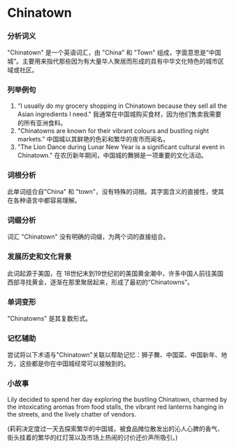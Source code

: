 # Chinatown

### 分析词义

  

"Chinatown" 是一个英语词汇，由 "China" 和 "Town" 组成，字面意思是“中国城”。主要用来指代那些因为有大量华人聚居而形成的具有中华文化特色的城市区域或社区。

  

### 列举例句

  

1.  "I usually do my grocery shopping in Chinatown because they sell all the Asian ingredients I need." 我通常在中国城购买食材，因为他们售卖我需要的所有亚洲食料。
2.  "Chinatowns are known for their vibrant colours and bustling night markets." 中国城以其鲜艳的色彩和繁华的夜市而闻名。
3.  "The Lion Dance during Lunar New Year is a significant cultural event in Chinatown." 在农历新年期间，中国城的舞狮是一项重要的文化活动。

  

### 词根分析

  

此单词组合自"China" 和 "town"，没有特殊的词根。其字面含义的直接性，使其在各种语言中都容易理解。

  

### 词缀分析

  

词汇 "Chinatown" 没有明确的词缀，为两个词的直接组合。

  

### 发展历史和文化背景

  

此词起源于美国，在 18世纪末到19世纪初的美国黄金潮中，许多中国人前往美国西部寻找黄金，逐渐在那里聚居起来，形成了最初的“Chinatowns”。

  

### 单词变形

  

"Chinatowns" 是其复数形式。

  

### 记忆辅助

  

尝试将以下术语与"Chinatown"关联以帮助记忆：狮子舞、中国菜、中国新年、地方，这些都是你在中国城经常可以接触到的。

  

### 小故事

  

Lily decided to spend her day exploring the bustling Chinatown, charmed by the intoxicating aromas from food stalls, the vibrant red lanterns hanging in the streets, and the lively chatter of vendors.

  

(莉莉决定度过一天去探索繁华的中国城，被食品摊位散发出的沁人心脾的香气、街头挂着的繁华的红灯笼以及市场上热闹的讨价还价声所吸引。)
